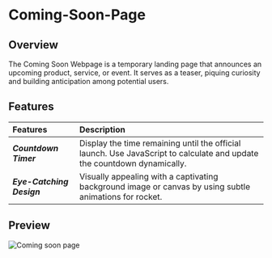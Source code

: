# Coming-Soon-Page

## Overview
The Coming Soon Webpage is a temporary landing page that announces an upcoming product, service, or event. It serves as a teaser, piquing curiosity and building anticipation among potential users.

## Features
| Features | Description | 
|:------------------|:----------|
| ***Countdown Timer*** | Display the time remaining until the official launch. Use JavaScript to calculate and update the countdown dynamically.|
| ***Eye-Catching Design*** | Visually appealing with a captivating background image or canvas by using subtle animations for rocket.|

## Preview
![Coming soon page](https://github.com/nguyetha79/Javascript-Projects/blob/main/coming-soon-page/images/coming-soon-page.gif)
